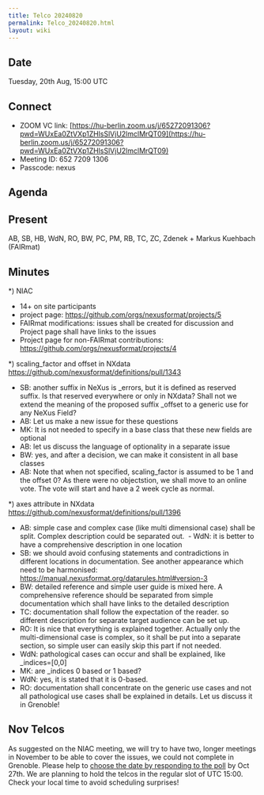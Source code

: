 ```yaml
---
title: Telco 20240820
permalink: Telco_20240820.html
layout: wiki
---
```


Date
----

Tuesday, 20th Aug, 15:00 UTC


Connect
-------
* ZOOM VC link: [https://hu-berlin.zoom.us/j/65272091306?pwd=WUxEa0ZtVXp1ZHlsSlVjU2lmclMrQT09](https://hu-berlin.zoom.us/j/65272091306?pwd=WUxEa0ZtVXp1ZHlsSlVjU2lmclMrQT09)
* Meeting ID: 652 7209 1306
* Passcode: nexus

Agenda
------


Present
-------
AB, SB, HB, WdN, RO, BW, PC, PM, RB, TC, ZC, Zdenek  + Markus Kuehbach (FAIRmat)


Minutes
-------
*) NIAC 
  - 14+ on site participants
  - project page: https://github.com/orgs/nexusformat/projects/5 
  - FAIRmat modifications: issues shall be created for discussion and Project page shall have links to the issues
  - Project page for non-FAIRmat contributions: https://github.com/orgs/nexusformat/projects/4 

*) scaling_factor and offset in NXdata https://github.com/nexusformat/definitions/pull/1343
   - SB: another suffix in NeXus is _errors, but it is defined as reserved suffix. Is that reserved everywhere or only in NXdata? Shall not we extend the meaning of the proposed suffix _offset to a generic use for any NeXus Field?
   - AB: Let us make a new issue for these questions
   - MK: It is not needed to specify in a base class that these new fields are optional
   - AB: let us discuss the language of optionality in a separate issue
   - BW: yes, and after a decision, we can make it consistent in all base classes
   - AB: Note that when not specified, scaling_factor is assumed to be 1 and the offset 0?  As there were no objectstion, we shall move to an online vote. The vote will start and have a 2 week cycle as normal.

*) axes attribute in NXdata https://github.com/nexusformat/definitions/pull/1396 
   - AB: simple case and complex case (like multi dimensional case) shall be split. Complex description could be separated out.    - WdN: it is better to have a comprehensive description in one location
   - SB: we should avoid confusing statements and contradictions in different locations in documentation. See another appearance which need to be harmonised: https://manual.nexusformat.org/datarules.html#version-3 
   - BW: detailed reference and simple user guide is mixed here. A comprehensive reference should be separated from simple documentation which shall have links to the detailed description
   - TC: documentation shall follow the expectation of the reader. so different description for separate target audience can be set up.
   - RO: It is nice that everything is explained together. Actually only the multi-dimensional case is complex, so it shall be put into a separate section, so simple user can easily skip this part if not needed. 
   - WdN: pathological cases can occur and shall be explained, like _indices=[0,0]
   - MK: are _indices 0 based or 1 based?
   - WdN: yes, it is stated that it is 0-based.
   - RO: documentation shall concentrate on the generic use cases and not all pathological use cases shall be explained in details. Let us discuss it in Grenoble!


Nov Telcos
--------------

As suggested on the NIAC meeting, we will try to have two, longer meetings in November to be able to cover the issues, we could not complete in Grenoble.
Please help to [choose the date by responding to the poll](https://doodle.com/meeting/participate/id/eEGkOoWb) by Oct 27th. We are planning to hold the telcos in the regular slot of UTC 15:00. Check your local time to avoid scheduling surprises!
